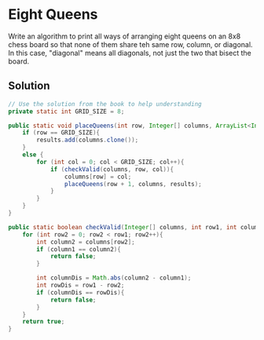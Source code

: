 # Eight Queens

Write an algorithm to print all ways of arranging eight queens on an 8x8 chess board so that none of them share teh same row, column, or diagonal. In this case, "diagonal" means all diagonals, not just the two that bisect the board.

## Solution

```java
// Use the solution from the book to help understanding
private static int GRID_SIZE = 8;

public static void placeQueens(int row, Integer[] columns, ArrayList<Integer[]> results){
    if (row == GRID_SIZE){
        results.add(columns.clone());
    }
    else {
        for (int col = 0; col < GRID_SIZE; col++){
            if (checkValid(columns, row, col)){
                columns[row] = col;
                placeQueens(row + 1, columns, results);
            }
        }
    }
}

public static boolean checkValid(Integer[] columns, int row1, int column1){
    for (int row2 = 0; row2 < row1; row2++){
        int column2 = columns[row2];
        if (column1 == column2){
            return false;
        }

        int columnDis = Math.abs(column2 - column1);
        int rowDis = row1 - row2;
        if (columnDis == rowDis){
            return false;
        }
    }
    return true;
}
```